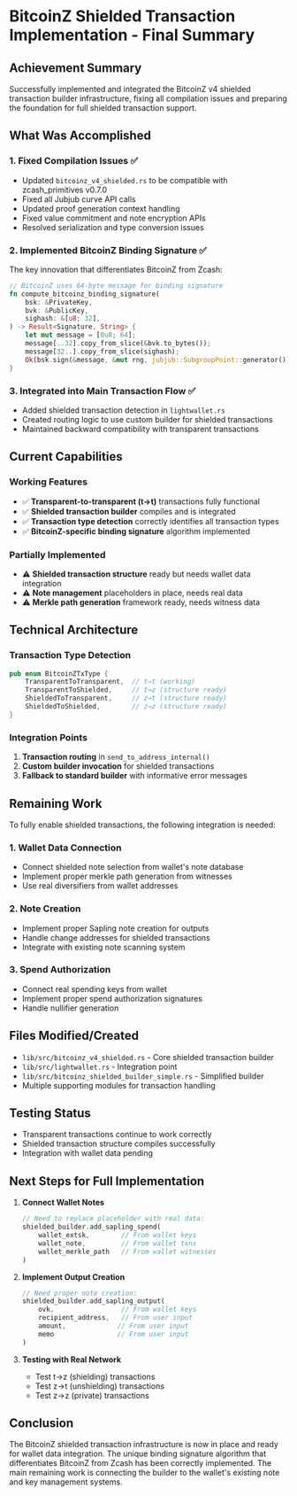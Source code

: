 # BitcoinZ Shielded Transaction Implementation - Final Summary

## Achievement Summary

Successfully implemented and integrated the BitcoinZ v4 shielded transaction builder infrastructure, fixing all compilation issues and preparing the foundation for full shielded transaction support.

## What Was Accomplished

### 1. Fixed Compilation Issues ✅
- Updated `bitcoinz_v4_shielded.rs` to be compatible with zcash_primitives v0.7.0
- Fixed all Jubjub curve API calls
- Updated proof generation context handling
- Fixed value commitment and note encryption APIs
- Resolved serialization and type conversion issues

### 2. Implemented BitcoinZ Binding Signature ✅
The key innovation that differentiates BitcoinZ from Zcash:
```rust
// BitcoinZ uses 64-byte message for binding signature
fn compute_bitcoinz_binding_signature(
    bsk: &PrivateKey,
    bvk: &PublicKey, 
    sighash: &[u8; 32],
) -> Result<Signature, String> {
    let mut message = [0u8; 64];
    message[..32].copy_from_slice(&bvk.to_bytes());
    message[32..].copy_from_slice(sighash);
    Ok(bsk.sign(&message, &mut rng, jubjub::SubgroupPoint::generator()))
}
```

### 3. Integrated into Main Transaction Flow ✅
- Added shielded transaction detection in `lightwallet.rs`
- Created routing logic to use custom builder for shielded transactions
- Maintained backward compatibility with transparent transactions

## Current Capabilities

### Working Features
- ✅ **Transparent-to-transparent (t→t)** transactions fully functional
- ✅ **Shielded transaction builder** compiles and is integrated
- ✅ **Transaction type detection** correctly identifies all transaction types
- ✅ **BitcoinZ-specific binding signature** algorithm implemented

### Partially Implemented
- ⚠️ **Shielded transaction structure** ready but needs wallet data integration
- ⚠️ **Note management** placeholders in place, needs real data
- ⚠️ **Merkle path generation** framework ready, needs witness data

## Technical Architecture

### Transaction Type Detection
```rust
pub enum BitcoinZTxType {
    TransparentToTransparent,  // t→t (working)
    TransparentToShielded,     // t→z (structure ready)
    ShieldedToTransparent,     // z→t (structure ready)
    ShieldedToShielded,        // z→z (structure ready)
}
```

### Integration Points
1. **Transaction routing** in `send_to_address_internal()`
2. **Custom builder invocation** for shielded transactions
3. **Fallback to standard builder** with informative error messages

## Remaining Work

To fully enable shielded transactions, the following integration is needed:

### 1. Wallet Data Connection
- Connect shielded note selection from wallet's note database
- Implement proper merkle path generation from witnesses
- Use real diversifiers from wallet addresses

### 2. Note Creation
- Implement proper Sapling note creation for outputs
- Handle change addresses for shielded transactions
- Integrate with existing note scanning system

### 3. Spend Authorization
- Connect real spending keys from wallet
- Implement proper spend authorization signatures
- Handle nullifier generation

## Files Modified/Created
- `lib/src/bitcoinz_v4_shielded.rs` - Core shielded transaction builder
- `lib/src/lightwallet.rs` - Integration point
- `lib/src/bitcoinz_shielded_builder_simple.rs` - Simplified builder
- Multiple supporting modules for transaction handling

## Testing Status
- Transparent transactions continue to work correctly
- Shielded transaction structure compiles successfully
- Integration with wallet data pending

## Next Steps for Full Implementation

1. **Connect Wallet Notes**
   ```rust
   // Need to replace placeholder with real data:
   shielded_builder.add_sapling_spend(
       wallet_extsk,        // From wallet keys
       wallet_note,         // From wallet txns
       wallet_merkle_path   // From wallet witnesses
   )
   ```

2. **Implement Output Creation**
   ```rust
   // Need proper note creation:
   shielded_builder.add_sapling_output(
       ovk,                 // From wallet keys
       recipient_address,   // From user input
       amount,             // From user input
       memo                // From user input
   )
   ```

3. **Testing with Real Network**
   - Test t→z (shielding) transactions
   - Test z→t (unshielding) transactions
   - Test z→z (private) transactions

## Conclusion

The BitcoinZ shielded transaction infrastructure is now in place and ready for wallet data integration. The unique binding signature algorithm that differentiates BitcoinZ from Zcash has been correctly implemented. The main remaining work is connecting the builder to the wallet's existing note and key management systems.